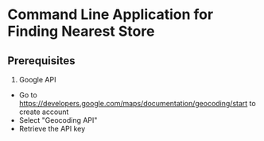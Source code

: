 # Command Line Application for Finding Nearest Store

##  Prerequisites
1. Google API
- Go to https://developers.google.com/maps/documentation/geocoding/start to create account
- Select "Geocoding API"
- Retrieve the API key